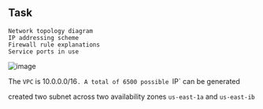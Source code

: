 ## Task

```
Network topology diagram
IP addressing scheme
Firewall rule explanations
Service ports in use

```
![image](https://github.com/user-attachments/assets/169805ab-c11e-49a4-b648-ae897e6a64f1)

The `VPC` is 10.0.0.0/16`. A total of 6500 possible `IP` can be generated

created two subnet across two availability zones `us-east-1a` and `us-east-ib`





